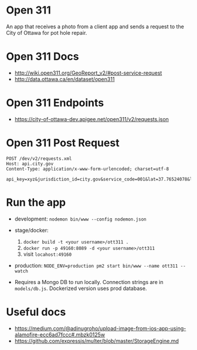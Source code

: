 # Open 311

An app that receives a photo from a client app and sends a request to the City of Ottawa for pot hole repair.

# Open 311 Docs
- http://wiki.open311.org/GeoReport_v2/#post-service-request
- http://data.ottawa.ca/en/dataset/open311

# Open 311 Endpoints
- https://city-of-ottawa-dev.apigee.net/open311/v2/requests.json

# Open 311 Post Request

``` 
POST /dev/v2/requests.xml
Host: api.city.gov
Content-Type: application/x-www-form-urlencoded; charset=utf-8

api_key=xyz&jurisdiction_id=city.gov&service_code=001&lat=37.76524078&long=-122.4212043&address_string=1234+5th+street&email=smit333%40sfgov.edu&device_id=tt222111&account_id=123456&first_name=john&last_name=smith&phone=111111111&description=A+large+sinkhole+is+destroying+the+street&media_url=http%3A%2F%2Ffarm3.static.flickr.com%2F2002%2F2212426634_5ed477a060.jpg&attribute[WHISPAWN]=123456&attribute[WHISDORN]=COISL001

```
# Run the app

- development: ``` nodemon bin/www --config nodemon.json ```
- stage/docker: 
    1. ``` docker build -t <your username>/ott311 . ```
    2. ``` docker run -p 49160:8089 -d <your username>/ott311 ```
    3. visit ``` locahost:49160 ```

- production: ```NODE_ENV=production pm2 start bin/www --name ott311 --watch ```


* Requires a Mongo DB to run locally. Connection strings are in ``` models/db.js ```. Dockerized version uses prod database.

# Useful docs

- https://medium.com/@adinugroho/upload-image-from-ios-app-using-alamofire-ecc6ad7fccc#.mbzk0125w
- https://github.com/expressjs/multer/blob/master/StorageEngine.md